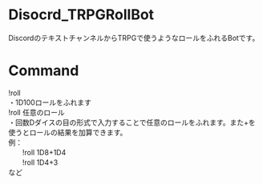 # Disocrd_TRPGRollBot
DiscordのテキストチャンネルからTRPGで使うようなロールをふれるBotです。

# Command
!roll  
・1D100ロールをふれます  
!roll 任意のロール  
・回数Dダイスの目の形式で入力することで任意のロールをふれます。また+を使うとロールの結果を加算できます。  
例：  
　　!roll 1D8+1D4  
　　!roll 1D4+3  
など  
